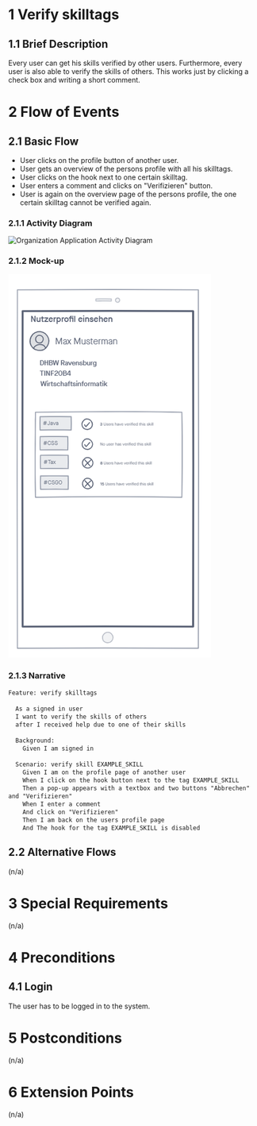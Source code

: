 # 1 Verify skilltags

## 1.1 Brief Description

Every user can get his skills verified by other users. Furthermore, every user is also able to verify the skills of others.
This works just by clicking a check box and writing a short comment.

# 2 Flow of Events

## 2.1 Basic Flow

- User clicks on the profile button of another user.
- User gets an overview of the persons profile with all his skilltags.
- User clicks on the hook next to one certain skilltag.
- User enters a comment and clicks on "Verifizieren" button.
- User is again on the overview page of the persons profile, the one certain skilltag cannot be verified again.

### 2.1.1 Activity Diagram

![Organization Application Activity Diagram](../Diagrams/UCs/CreateOperationActivityDiagramm.jpg)

### 2.1.2 Mock-up

![Create Operation Form Wireframe](verifySkill.png)

### 2.1.3 Narrative

```gherkin
Feature: verify skilltags

  As a signed in user
  I want to verify the skills of others
  after I received help due to one of their skills

  Background:
    Given I am signed in 

  Scenario: verify skill EXAMPLE_SKILL
    Given I am on the profile page of another user
    When I click on the hook button next to the tag EXAMPLE_SKILL
    Then a pop-up appears with a textbox and two buttons "Abbrechen" and "Verifizieren"
    When I enter a comment 
    And click on "Verifizieren"
    Then I am back on the users profile page
    And The hook for the tag EXAMPLE_SKILL is disabled
```

## 2.2 Alternative Flows

(n/a)

# 3 Special Requirements

(n/a)

# 4 Preconditions

## 4.1 Login

The user has to be logged in to the system.

# 5 Postconditions

(n/a)

# 6 Extension Points

(n/a)
